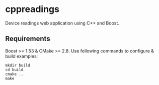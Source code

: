 # cppreadings

Device readings web application using C++ and Boost.

## Requirements

Boost >= 1.53 & CMake >= 2.8. Use following commands to configure & build examples:
```
mkdir build
cd build
cmake ..
make
```

